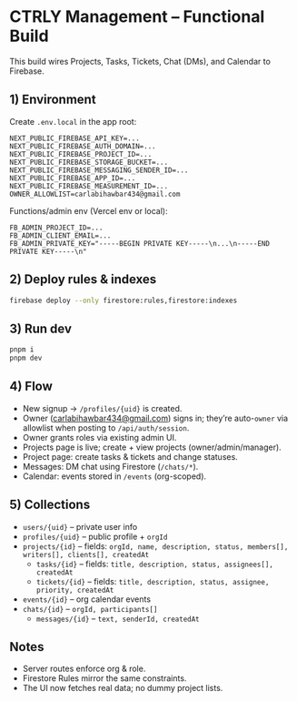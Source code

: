 # CTRLY Management – Functional Build

This build wires Projects, Tasks, Tickets, Chat (DMs), and Calendar to Firebase.

## 1) Environment
Create `.env.local` in the app root:
```env
NEXT_PUBLIC_FIREBASE_API_KEY=...
NEXT_PUBLIC_FIREBASE_AUTH_DOMAIN=...
NEXT_PUBLIC_FIREBASE_PROJECT_ID=...
NEXT_PUBLIC_FIREBASE_STORAGE_BUCKET=...
NEXT_PUBLIC_FIREBASE_MESSAGING_SENDER_ID=...
NEXT_PUBLIC_FIREBASE_APP_ID=...
NEXT_PUBLIC_FIREBASE_MEASUREMENT_ID=...
OWNER_ALLOWLIST=carlabihawbar434@gmail.com
```

Functions/admin env (Vercel env or local):  
```env
FB_ADMIN_PROJECT_ID=...
FB_ADMIN_CLIENT_EMAIL=...
FB_ADMIN_PRIVATE_KEY="-----BEGIN PRIVATE KEY-----\n...\n-----END PRIVATE KEY-----\n"
```

## 2) Deploy rules & indexes
```bash
firebase deploy --only firestore:rules,firestore:indexes
```

## 3) Run dev
```bash
pnpm i
pnpm dev
```

## 4) Flow
- New signup -> `/profiles/{uid}` is created.
- Owner (carlabihawbar434@gmail.com) signs in; they’re auto-`owner` via allowlist when posting to `/api/auth/session`.
- Owner grants roles via existing admin UI.
- Projects page is live; create + view projects (owner/admin/manager).
- Project page: create tasks & tickets and change statuses.
- Messages: DM chat using Firestore (`/chats/*`).
- Calendar: events stored in `/events` (org-scoped).

## 5) Collections
- `users/{uid}` – private user info
- `profiles/{uid}` – public profile + `orgId`
- `projects/{id}` – fields: `orgId, name, description, status, members[], writers[], clients[], createdAt`
  - `tasks/{id}` – fields: `title, description, status, assignees[], createdAt`
  - `tickets/{id}` – fields: `title, description, status, assignee, priority, createdAt`
- `events/{id}` – org calendar events
- `chats/{id}` – `orgId, participants[]`
  - `messages/{id}` – `text, senderId, createdAt`

## Notes
- Server routes enforce org & role.
- Firestore Rules mirror the same constraints.
- The UI now fetches real data; no dummy project lists.
```
